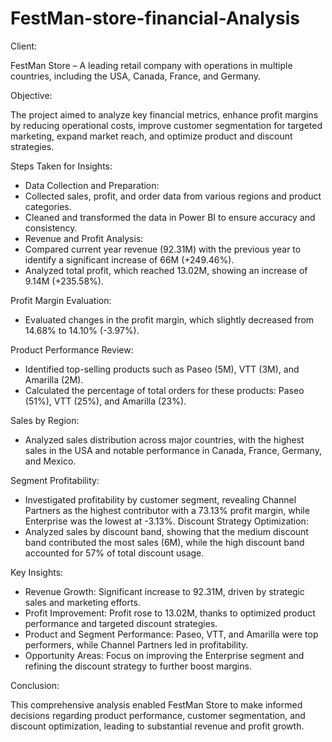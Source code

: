 # FestMan-store-financial-Analysis

Client: 

FestMan Store – A leading retail company with operations in multiple countries, including the USA, Canada, France, and Germany.

Objective: 

The project aimed to analyze key financial metrics, enhance profit margins by reducing operational costs, improve customer segmentation for targeted marketing, expand market reach, and optimize product and discount strategies.

Steps Taken for Insights:

- Data Collection and Preparation:
- Collected sales, profit, and order data from various regions and product categories.
- Cleaned and transformed the data in Power BI to ensure accuracy and consistency.
- Revenue and Profit Analysis:
- Compared current year revenue (92.31M) with the previous year to identify a significant increase of 66M (+249.46%).
- Analyzed total profit, which reached 13.02M, showing an increase of 9.14M (+235.58%).
  
Profit Margin Evaluation:

- Evaluated changes in the profit margin, which slightly decreased from 14.68% to 14.10% (-3.97%).
  
Product Performance Review:

- Identified top-selling products such as Paseo (5M), VTT (3M), and Amarilla (2M).
- Calculated the percentage of total orders for these products: Paseo (51%), VTT (25%), and Amarilla (23%).

Sales by Region:

- Analyzed sales distribution across major countries, with the highest sales in the USA and notable performance in Canada, France, Germany, and Mexico.
  
Segment Profitability:

- Investigated profitability by customer segment, revealing Channel Partners as the highest contributor with a 73.13% profit margin, while Enterprise was the lowest at -3.13%.
Discount Strategy Optimization:
- Analyzed sales by discount band, showing that the medium discount band contributed the most sales (6M), while the high discount band accounted for 57% of total discount usage.
  
Key Insights:
- Revenue Growth: Significant increase to 92.31M, driven by strategic sales and marketing efforts.
- Profit Improvement: Profit rose to 13.02M, thanks to optimized product performance and targeted discount strategies.
- Product and Segment Performance: Paseo, VTT, and Amarilla were top performers, while Channel Partners led in profitability.
- Opportunity Areas: Focus on improving the Enterprise segment and refining the discount strategy to further boost margins.
  
Conclusion:

This comprehensive analysis enabled FestMan Store to make informed decisions regarding product performance, customer segmentation, and discount optimization, leading to substantial revenue and profit growth.

